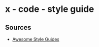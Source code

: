 # x - code - style guide

## Sources

-   [Awesome Style Guides](https://github.com/kciter/awesome-style-guide)
